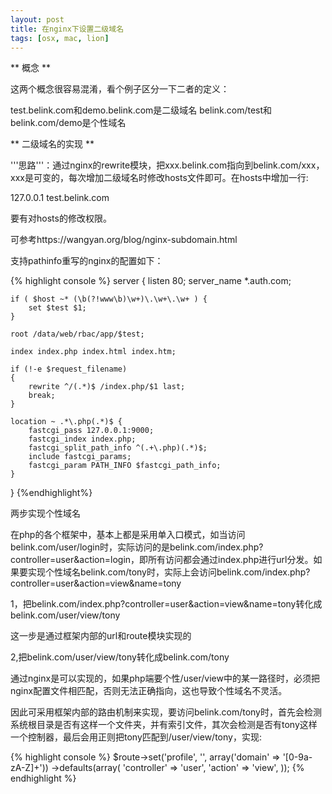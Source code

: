 ```yaml
---
layout: post
title: 在nginx下设置二级域名 
tags: [osx, mac, lion]
---
```


** 概念 **

这两个概念很容易混淆，看个例子区分一下二者的定义：

test.belink.com和demo.belink.com是二级域名
belink.com/test和belink.com/demo是个性域名

** 二级域名的实现 **

'''思路'''：通过nginx的rewrite模块，把xxx.belink.com指向到belink.com/xxx，xxx是可变的，每次增加二级域名时修改hosts文件即可。在hosts中增加一行:

127.0.0.1 test.belink.com

要有对hosts的修改权限。

可参考https://wangyan.org/blog/nginx-subdomain.html

支持pathinfo重写的nginx的配置如下：

{% highlight console %}
server {
    listen 80; 
    server_name *.auth.com;

    if ( $host ~* (\b(?!www\b)\w+)\.\w+\.\w+ ) { 
        set $test $1; 
    }   

    root /data/web/rbac/app/$test;

    index index.php index.html index.htm;

    if (!-e $request_filename)
    {   
        rewrite ^/(.*)$ /index.php/$1 last;
        break;
    }   

    location ~ .*\.php(.*)$ {
        fastcgi_pass 127.0.0.1:9000;
        fastcgi_index index.php;
        fastcgi_split_path_info ^(.+\.php)(.*)$;
        include fastcgi_params;
        fastcgi_param PATH_INFO $fastcgi_path_info;
    }   
}
{%endhighlight%}

两步实现个性域名

在php的各个框架中，基本上都是采用单入口模式，如当访问belink.com/user/login时，实际访问的是belink.com/index.php?controller=user&action=login，即所有访问都会通过index.php进行url分发。如果要实现个性域名belink.com/tony时，实际上会访问belink.com/index.php?controller=user&action=view&name=tony

1，把belink.com/index.php?controller=user&action=view&name=tony转化成belink.com/user/view/tony

这一步是通过框架内部的url和route模块实现的

2,把belink.com/user/view/tony转化成belink.com/tony

通过nginx是可以实现的，如果php端要个性/user/view中的某一路径时，必须把nginx配置文件相匹配，否则无法正确指向，这也导致个性域名不灵活。

因此可采用框架内部的路由机制来实现，要访问belink.com/tony时，首先会检测系统根目录是否有这样一个文件夹，并有索引文件，其次会检测是否有tony这样一个控制器，最后会用正则把tony匹配到/user/view/tony，实现:

{% highlight console %}
$route->set('profile', '<domain>', array('domain' => '[0-9a-zA-Z]+'))
 	->defaults(array(
 	    'controller' => 'user',
 	    'action' => 'view',
 	));
{% endhighlight %}
